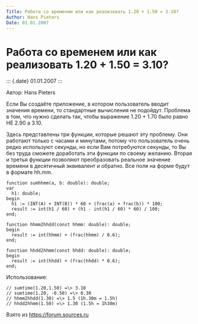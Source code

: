 ```yaml
---
Title: Работа со временем или как реализовать 1.20 + 1.50 = 3.10?
Author: Hans Pieters
Date: 01.01.2007
---
```



Работа со временем или как реализовать 1.20 + 1.50 = 3.10?
==========================================================

::: {.date}
01.01.2007
:::

Автор: Hans Pieters

Если Вы создаёте приложение, в котором пользователь вводит значения
времени, то стандартные вычисления не подойдут. Проблема в том, что
нужно сделать так, чтобы выражение 1.20 + 1.70 было равно НЕ 2.90 а
3.10.

Здесь представлены три функции, которые решают эту проблему. Они
работают только с часами и минутами, потому что пользователь очень редко
используют секунды, но если Вам потребуются секунды, то Вы без труда
сможете доработать эти функции по своему желанию. Вторая и третья
функции позволяют преобразовать реальное значение времени в десятичный
эквивалент и обратно. Все поля на форме будут в формате hh.mm.

    function sumhhmm(a, b: double): double;
    var
      h1: double;
    begin
      h1 := (INT(A) + INT(B)) * 60 + (frac(a) + frac(b)) * 100;
      result := int(h1 / 60) + (h1 - int(h1 / 60) * 60) / 100;
    end;
     
    function hhmm2hhdd(const hhmm: double): double;
    begin
      result := int(hhmm) + (frac(hhmm) / 0.6);
    end;
     
    function hhdd2hhmm(const hhdd: double): double;
    begin
      result := int(hhdd) + (frac(hhdd) * 0.6);
    end;

Использование:

    // sumtime(1.20,1.50) =\> 3.10
    // sumtime(1.20, -0.50) =\> 0.30
    // hhmm2hhdd(1.30) =\> 1.5 (1h.30m = 1.5h)
    // hhdd2hhmm(1.50) =\> 1.30 (1.5h = 1h30m)

Взято из <https://forum.sources.ru>
